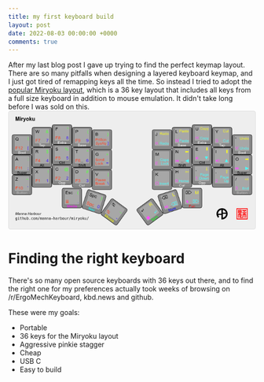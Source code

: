 ```yaml
---
title: my first keyboard build
layout: post
date: 2022-08-03 00:00:00 +0000
comments: true
---
```

After my last blog post I gave up trying to find the perfect keymap layout.
There are so many pitfalls when designing a layered keyboard keymap,
and I just got tired of remapping keys all the time. So instead I tried to
adopt the [popular Miryoku layout](https://github.com/manna-harbour/miryoku),
which is a 36 key layout that includes all keys from a full size keyboard in
addition to mouse emulation. It didn't take long before I was sold on this.
![](/uploads/2022/miryoku.png "Miryoku layout")

# Finding the right keyboard
There's so many open source keyboards with 36 keys out there, and to find the
right one for my preferences actually took weeks of browsing on /r/ErgoMechKeyboard,
kbd.news and github.

These were my goals:

  - Portable
  - 36 keys for the Miryoku layout
  - Aggressive pinkie stagger
  - Cheap
  - USB C
  - Easy to build
